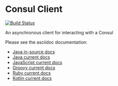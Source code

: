 # Consul Client

[![Build Status](https://vertx.ci.cloudbees.com/buildStatus/icon?job=vert.x3-consul-client)](https://vertx.ci.cloudbees.com/view/vert.x-3/job/vert.x3-consul-client/)

An asynchronous client for interacting with a Consul

Please see the asciidoc documentation:

* [Java in-source docs](vertx-consul-client/src/main/asciidoc/index.adoc)
* [Java current docs](http://vertx.io/docs/vertx-consul-client/java/)
* [JavaScript current docs](http://vertx.io/docs/vertx-consul-client/js/)
* [Groovy current docs](http://vertx.io/docs/vertx-consul-client/groovy/)
* [Ruby current docs](http://vertx.io/docs/vertx-consul-client/ruby/)
* [Kotlin current docs](http://vertx.io/docs/vertx-consul-client/kotlin/)
